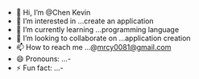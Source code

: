 - 👋 Hi, I’m @Chen Kevin
- 👀 I’m interested in ...create an application 
- 🌱 I’m currently learning ...programming language 
- 💞️ I’m looking to collaborate on ...application creation 
- 📫 How to reach me ...@mrcy0081@gmail.com
- 😄 Pronouns: ...-
- ⚡ Fun fact: ...-

<!---
Ahmadhilmy98/Ahmadhilmy98 is a ✨ special ✨ repository because its `README.md` (this file) appears on your GitHub profile.
You can click the Preview link to take a look at your changes.
--->
